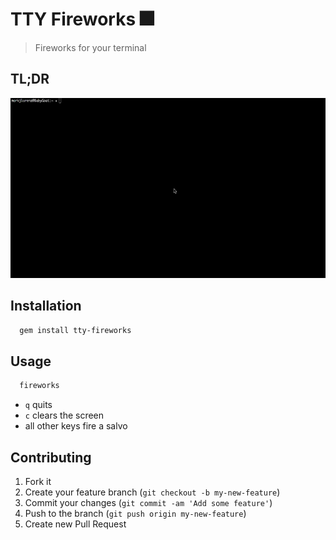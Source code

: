 # TTY Fireworks :fireworks:
> Fireworks for your terminal

## TL;DR
![fireworks](https://github.com/dapplebeforedawn/ruby-fireworks/raw/master/sample.gif)

## Installation
```bash
  gem install tty-fireworks
````

## Usage
```bash
  fireworks
```

 - `q` quits
 - `c` clears the screen
 - all other keys fire a salvo

## Contributing

1. Fork it
2. Create your feature branch (`git checkout -b my-new-feature`)
3. Commit your changes (`git commit -am 'Add some feature'`)
4. Push to the branch (`git push origin my-new-feature`)
5. Create new Pull Request
